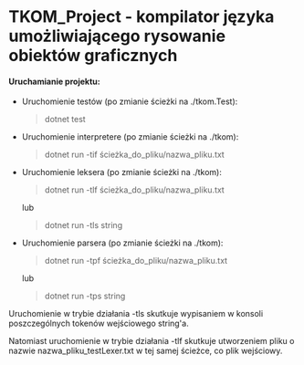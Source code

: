 # TKOM_Project - kompilator języka umożliwiającego rysowanie obiektów graficznych
#### Uruchamianie projektu:

- Uruchomienie testów (po zmianie ścieżki na ./tkom.Test): 
  >dotnet test
  
- Uruchomienie interpretere (po zmianie ścieżki na ./tkom):
  >dotnet run -tif ścieżka_do_pliku/nazwa_pliku.txt


- Uruchomienie leksera (po zmianie ścieżki na ./tkom):
  >dotnet run -tlf ścieżka_do_pliku/nazwa_pliku.txt

  lub

  >dotnet run -tls string


- Uruchomienie parsera (po zmianie ścieżki na ./tkom):
  >dotnet run -tpf ścieżka_do_pliku/nazwa_pliku.txt

  lub

  >dotnet run -tps string


Uruchomienie w trybie działania -tls skutkuje wypisaniem w konsoli poszczególnych tokenów wejściowego string'a.

Natomiast uruchomienie w trybie działania -tlf skutkuje utworzeniem pliku o nazwie nazwa_pliku_testLexer.txt w tej samej ścieżce, co plik wejściowy.
